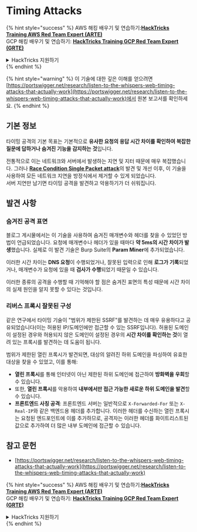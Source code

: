 # Timing Attacks

{% hint style="success" %}
AWS 해킹 배우기 및 연습하기:<img src="../.gitbook/assets/arte.png" alt="" data-size="line">[**HackTricks Training AWS Red Team Expert (ARTE)**](https://training.hacktricks.xyz/courses/arte)<img src="../.gitbook/assets/arte.png" alt="" data-size="line">\
GCP 해킹 배우기 및 연습하기: <img src="../.gitbook/assets/grte.png" alt="" data-size="line">[**HackTricks Training GCP Red Team Expert (GRTE)**<img src="../.gitbook/assets/grte.png" alt="" data-size="line">](https://training.hacktricks.xyz/courses/grte)

<details>

<summary>HackTricks 지원하기</summary>

* [**구독 계획**](https://github.com/sponsors/carlospolop) 확인하기!
* **💬 [**Discord 그룹**](https://discord.gg/hRep4RUj7f) 또는 [**텔레그램 그룹**](https://t.me/peass)에 참여하거나 **Twitter** 🐦 [**@hacktricks\_live**](https://twitter.com/hacktricks\_live)**를 팔로우하세요.**
* **[**HackTricks**](https://github.com/carlospolop/hacktricks) 및 [**HackTricks Cloud**](https://github.com/carlospolop/hacktricks-cloud) 깃허브 리포지토리에 PR을 제출하여 해킹 트릭을 공유하세요.**

</details>
{% endhint %}

{% hint style="warning" %}
이 기술에 대한 깊은 이해를 얻으려면 [https://portswigger.net/research/listen-to-the-whispers-web-timing-attacks-that-actually-work](https://portswigger.net/research/listen-to-the-whispers-web-timing-attacks-that-actually-work)에서 원본 보고서를 확인하세요.
{% endhint %}

## 기본 정보

타이밍 공격의 기본 목표는 기본적으로 **유사한 요청의 응답 시간 차이를 확인하여 복잡한 질문에 답하거나 숨겨진 기능을 감지하는 것**입니다.

전통적으로 이는 네트워크와 서버에서 발생하는 지연 및 지터 때문에 매우 복잡했습니다. 그러나 [**Race Condition Single Packet attack**](race-condition.md#http-2-single-packet-attack-vs.-http-1.1-last-byte-synchronization)의 발견 및 개선 이후, 이 기술을 사용하여 모든 네트워크 지연을 방정식에서 제거할 수 있게 되었습니다.\
서버 지연만 남기면 타이밍 공격을 발견하고 악용하기가 더 쉬워집니다.

## 발견 사항

### 숨겨진 공격 표면

블로그 게시물에서는 이 기술을 사용하여 숨겨진 매개변수와 헤더를 찾을 수 있었던 방법이 언급되었습니다. 요청에 매개변수나 헤더가 있을 때마다 **약 5ms의 시간 차이가 발생**했습니다. 실제로 이 발견 기술은 Burp Suite의 **Param Miner**에 추가되었습니다.

이러한 시간 차이는 **DNS 요청**이 수행되었거나, 잘못된 입력으로 인해 **로그가 기록**되었거나, 매개변수가 요청에 있을 때 **검사가 수행**되었기 때문일 수 있습니다.

이러한 종류의 공격을 수행할 때 기억해야 할 점은 숨겨진 표면의 특성 때문에 시간 차이의 실제 원인을 알지 못할 수 있다는 것입니다.

### 리버스 프록시 잘못된 구성

같은 연구에서 타이밍 기술이 "범위가 제한된 SSRF"를 발견하는 데 매우 유용하다고 공유되었습니다(이는 허용된 IP/도메인에만 접근할 수 있는 SSRF입니다). 허용된 도메인이 설정된 경우와 허용되지 않은 도메인이 설정된 경우의 **시간 차이를 확인하는 것**이 열려 있는 프록시를 발견하는 데 도움이 됩니다.

범위가 제한된 열린 프록시가 발견되면, 대상의 알려진 하위 도메인을 파싱하여 유효한 대상을 찾을 수 있었고, 이를 통해:

* **열린 프록시**를 통해 인터넷이 아닌 제한된 하위 도메인에 접근하여 **방화벽을 우회**할 수 있습니다.
* 또한, **열린 프록시**를 악용하여 **내부에서만 접근 가능한 새로운 하위 도메인을 발견**할 수 있습니다.
* **프론트엔드 사칭 공격**: 프론트엔드 서버는 일반적으로 `X-Forwarded-For` 또는 `X-Real-IP`와 같은 백엔드용 헤더를 추가합니다. 이러한 헤더를 수신하는 열린 프록시는 요청된 엔드포인트에 이를 추가하므로, 공격자는 이러한 헤더를 화이트리스트된 값으로 추가하여 더 많은 내부 도메인에 접근할 수 있습니다.

## 참고 문헌

* [https://portswigger.net/research/listen-to-the-whispers-web-timing-attacks-that-actually-work](https://portswigger.net/research/listen-to-the-whispers-web-timing-attacks-that-actually-work)

{% hint style="success" %}
AWS 해킹 배우기 및 연습하기:<img src="../.gitbook/assets/arte.png" alt="" data-size="line">[**HackTricks Training AWS Red Team Expert (ARTE)**](https://training.hacktricks.xyz/courses/arte)<img src="../.gitbook/assets/arte.png" alt="" data-size="line">\
GCP 해킹 배우기 및 연습하기: <img src="../.gitbook/assets/grte.png" alt="" data-size="line">[**HackTricks Training GCP Red Team Expert (GRTE)**<img src="../.gitbook/assets/grte.png" alt="" data-size="line">](https://training.hacktricks.xyz/courses/grte)

<details>

<summary>HackTricks 지원하기</summary>

* [**구독 계획**](https://github.com/sponsors/carlospolop) 확인하기!
* **💬 [**Discord 그룹**](https://discord.gg/hRep4RUj7f) 또는 [**텔레그램 그룹**](https://t.me/peass)에 참여하거나 **Twitter** 🐦 [**@hacktricks\_live**](https://twitter.com/hacktricks\_live)**를 팔로우하세요.**
* **[**HackTricks**](https://github.com/carlospolop/hacktricks) 및 [**HackTricks Cloud**](https://github.com/carlospolop/hacktricks-cloud) 깃허브 리포지토리에 PR을 제출하여 해킹 트릭을 공유하세요.**

</details>
{% endhint %}
